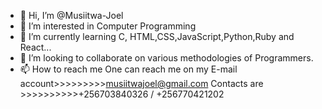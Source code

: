 - 👋 Hi, I’m @Musiitwa-Joel
- 👀 I’m interested in Computer Programming
- 🌱 I’m currently learning C, HTML,CSS,JavaScript,Python,Ruby and React...
- 💞️ I’m looking to collaborate on various methodologies of Programmers.
- 📫 How to reach me
              One can reach me on my E-mail account>>>>>>>>>musiitwajoel@gmail.com
                                     Contacts are >>>>>>>>>>+256703840326 / +256770421202

<!---
Musiitwa-Joel/Musiitwa-Joel is a ✨ special ✨ repository because its `README.md` (this file) appears on your GitHub profile.
You can click the Preview link to take a look at your changes.
--->

